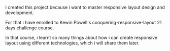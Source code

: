 I created this project because i want to master responsive layout design and development.

For that i have enrolled to Kewin Powell's conquering-responsive-layout 21 days challenge course.

In that course, i learnt so many things about how i can create responsive layout using different technologies, which i will share them later.

